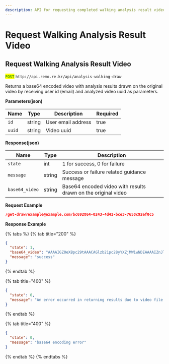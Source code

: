 ```yaml
---
description: API for requesting completed walking analysis result videos.
---
```


# Request Walking Analysis Result Video

## Request Walking Analysis Result Video

<mark style="color:green;">`POST`</mark> `http://api.remo.re.kr/api/analysis-walking-draw`

Returns a base64 encoded video with analysis results drawn on the original video by receiving user id (email) and analyzed video uuid as parameters.

**Parameters(json)**

| Name   | Type   | Description        | Required |
| ------ | ------ | ------------------ | -------- |
| `id`   | string | User email address | true     |
| `uuid` | string | Video uuid         | true     |

**Response(json)**

| Name           | Type   | Description                                                   |
| -------------- | ------ | ------------------------------------------------------------- |
| `state`        | int    | 1 for success, 0 for failure                                  |
| `message`      | string | Success or failure related guidance message                   |
| `base64_video` | string | Base64 encoded video with results drawn on the original video |

**Request Example**

```json
/get-draw/example@example.com/bc692864-0243-4d41-bce3-7658c92ef0c5
```

**Response Example**

{% tabs %}
{% tab title="200" %}
```json
{
  "state": 1,
  "base64_video": "AAAAIGZ0eXBpc29tAAACAGlzb21pc28yYXZjMW1wNDEAAAAIZnJlZQAK/7BtZGF0AAACugYF … (truncated)",
  "message": "success"
}
```
{% endtab %}

{% tab title="400" %}
```json
{
  "state": 0,
  "message": "An error occurred in returning results due to video file being created"
}
```
{% endtab %}

{% tab title="400" %}
```json
{
  "state": 0,
  "message": "base64 encoding error"
}
```
{% endtab %}
{% endtabs %}
